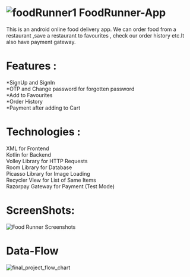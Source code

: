 # ![foodRunner1](https://user-images.githubusercontent.com/67462478/229034179-c92ddd51-5911-45de-9baa-8008ead14b85.png) FoodRunner-App 


This is an android online food delivery app. We can order food from a restaurant ,save a restaurant to favourites , check our order history etc.It also have payment gateway.

# Features :
  *SignUp and SignIn\
  *OTP and Change password for forgotten password\
  *Add to Favourites\
  *Order History\
  *Payment after adding to Cart
  
# Technologies :
  XML for Frontend\
  Kotlin for Backend\
  Volley Library for HTTP Requests\
  Room Library for Database\
  Picasso Library for Image Loading\
  Recycler View for List of Same Items\
  Razorpay Gateway for Payment (Test Mode)
  
# ScreenShots:
![Food Runner Screenshots](https://github.com/user-attachments/assets/6747cbeb-21eb-4696-ad34-a9cf07216f7c)

# Data-Flow
![final_project_flow_chart](https://user-images.githubusercontent.com/67462478/229033822-cc78af4b-3ce8-4789-a3c8-6b8e3eadc358.jpg)
